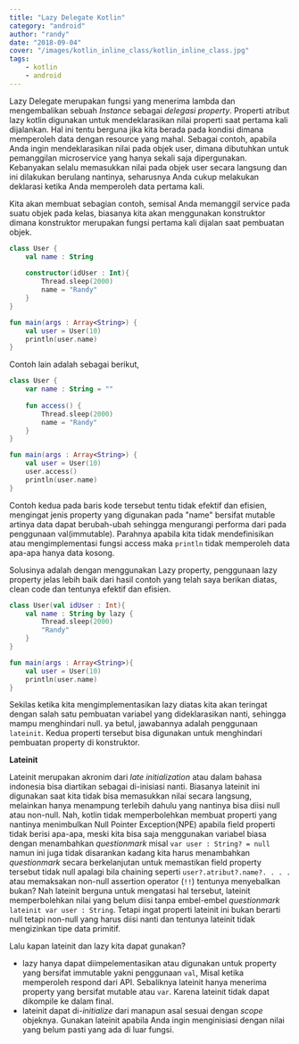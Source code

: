 ```yaml
---
title: "Lazy Delegate Kotlin"
category: "android"
author: "randy"
date: "2018-09-04"
cover: "/images/kotlin_inline_class/kotlin_inline_class.jpg"
tags:
    - kotlin
    - android
---
```


Lazy Delegate merupakan fungsi yang menerima lambda dan mengembalikan sebuah *Instance* sebagai *delegasi property*. Properti atribut lazy kotlin digunakan untuk mendeklarasikan nilai properti saat pertama kali dijalankan. Hal ini tentu berguna jika kita berada pada kondisi dimana memperoleh data dengan resource yang mahal. Sebagai contoh, apabila Anda ingin mendeklarasikan nilai pada objek user, dimana dibutuhkan untuk pemanggilan microservice yang hanya sekali saja dipergunakan. Kebanyakan selalu memasukkan nilai pada objek user secara langsung dan ini dilakukan berulang nantinya, seharusnya Anda cukup melakukan deklarasi ketika Anda memperoleh data pertama kali. 

Kita akan membuat sebagian contoh, semisal Anda memanggil service pada suatu objek pada kelas, biasanya kita akan menggunakan konstruktor dimana konstruktor merupakan fungsi pertama kali dijalan saat pembuatan objek. 

```kotlin
class User {
    val name : String 
    
    constructor(idUser : Int){
        Thread.sleep(2000)
        name = "Randy"
    }
}

fun main(args : Array<String>) {
    val user = User(10)
    println(user.name)
}
```

Contoh lain adalah sebagai berikut,

```kotlin
class User {
    var name : String = ""
    
    fun access() {
        Thread.sleep(2000)
        name = "Randy"
    }
}

fun main(args : Array<String>) {
    val user = User(10)
    user.access()
    println(user.name)
}
```

Contoh kedua pada baris kode tersebut tentu tidak efektif dan efisien, mengingat jenis property yang digunakan pada "name" bersifat mutable artinya data dapat berubah-ubah sehingga mengurangi performa dari pada penggunaan val(immutable). Parahnya apabila kita tidak mendefinisikan atau mengimplementasi fungsi access maka `println` tidak memperoleh data apa-apa hanya data kosong. 

Solusinya adalah dengan menggunakan Lazy property, penggunaan lazy property jelas lebih baik dari hasil contoh yang telah saya berikan diatas, clean code dan tentunya efektif dan efisien. 

```kotlin
class User(val idUser : Int){
    val name : String by lazy {
        Thread.sleep(2000)
        "Randy"
    }
}

fun main(args : Array<String>){
    val user = User(10)
	println(user.name)
}
```

Sekilas ketika kita mengimplementasikan lazy diatas kita akan teringat dengan salah satu pembuatan variabel yang dideklarasikan nanti, sehingga mampu menghindari null. ya betul, jawabannya adalah penggunaan `lateinit`. Kedua properti tersebut bisa digunakan untuk menghindari pembuatan property di konstruktor. 



**Lateinit**

Lateinit merupakan akronim dari *late initialization* atau dalam bahasa indonesia bisa diartikan sebagai di-inisiasi nanti. Biasanya lateinit ini digunakan saat kita tidak bisa memasukkan nilai secara langsung, melainkan hanya menampung terlebih dahulu yang nantinya bisa diisi null atau non-null. Nah, kotlin tidak memperbolehkan membuat properti yang nantinya menimbulkan Null Pointer Exception(NPE) apabila field properti tidak berisi apa-apa, meski kita bisa saja menggunakan variabel biasa dengan menambahkan *questionmark* misal `var user : String? = null` namun ini juga tidak disarankan kadang kita harus menambahkan *questionmark* secara berkelanjutan untuk memastikan field property tersebut tidak null apalagi bila chaining seperti `user?.atribut?.name?. . . .` atau memaksakan non-null assertion operator (`!!`) tentunya menyebalkan bukan? Nah lateinit berguna untuk mengatasi hal tersebut, lateinit memperbolehkan nilai yang belum diisi tanpa embel-embel *questionmark* `lateinit var user : String`. Tetapi ingat properti lateinit ini bukan berarti null tetapi non-null yang harus diisi nanti dan tentunya lateinit tidak mengizinkan tipe data primitif.

Lalu kapan lateinit dan lazy kita dapat gunakan?

- lazy hanya dapat diimpelementasikan atau digunakan untuk property yang bersifat immutable yakni penggunaan `val`, Misal ketika memperoleh respond dari API. Sebaliknya lateinit hanya menerima property yang bersifat mutable atau `var`. Karena lateinit tidak dapat dikompile ke dalam final.
- lateinit dapat di-*initialize* dari manapun asal sesuai dengan *scope* objeknya. Gunakan lateinit apabila Anda ingin menginisiasi dengan nilai yang belum pasti yang ada di luar fungsi.

 

 